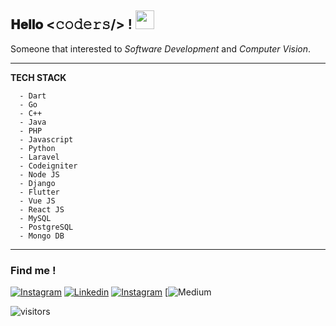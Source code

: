 <h2>𝐇𝐞𝐥𝐥𝐨 <𝚌𝚘𝚍𝚎𝚛𝚜/> ! <img src="https://emojis.slackmojis.com/emojis/images/1531849430/4246/blob-sunglasses.gif?1531849430" width="30"/></h2> 

Someone that interested to *Software Development* and *Computer Vision*. 

------------
**TECH STACK**
```
  - Dart
  - Go
  - C++
  - Java
  - PHP
  - Javascript
  - Python
  - Laravel
  - Codeigniter
  - Node JS
  - Django
  - Flutter
  - Vue JS
  - React JS
  - MySQL
  - PostgreSQL
  - Mongo DB
```

------------
<h3>Find me !</h3>

[![Instagram](https://img.shields.io/badge/-@pratamays-E10098?style=flat-square&labelColor=gray&logo=instagram&logoColor=white&link=https://instagram.com/pratamays/)](https://instagram.com/pratamays/)
[![Linkedin](https://img.shields.io/badge/-pratamays-blue?style=flat-square&labelColor=gray&logo=Linkedin&logoColor=white&link=https://www.linkedin.com/in/pratamays/)](https://www.linkedin.com/in/pratamays/)
[![Instagram](https://img.shields.io/badge/-evanezcent.github.io-F9A03C?style=flat-square&labelColor=gray&logo=internet-explorer&logoColor=white&link=https://evanezcent.github.io/)](http://evanezcent.github.io/)
[![Medium](https://img.shields.io/badge/-pratamays-?style=flat&logo=medium&logoColor=white&color=2bbc8a)

![visitors](https://visitor-badge.laobi.icu/badge?page_id=evanezcent.evanezcent)

